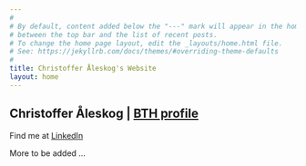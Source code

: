 ```yaml
---
#
# By default, content added below the "---" mark will appear in the home page
# between the top bar and the list of recent posts.
# To change the home page layout, edit the _layouts/home.html file.
# See: https://jekyllrb.com/docs/themes/#overriding-theme-defaults
#
title: Christoffer Åleskog's Website
layout: home
---
```


## Christoffer Åleskog | [BTH profile](https://www.bth.se/staff/christoffer-aleskog-cck/)

Find me at [LinkedIn](https://www.linkedin.com/in/christoffer-%C3%A5leskog-885109184/)

More to be added ...
